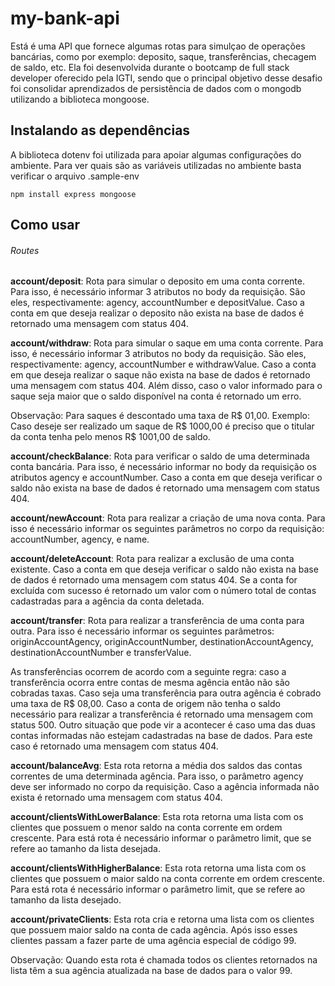 # my-bank-api

Está é uma API que fornece algumas rotas para simulçao de operações bancárias, como por exemplo: deposito, saque, transferências, checagem de saldo, etc. Ela foi desenvolvida durante o bootcamp de full stack developer oferecido pela IGTI, sendo que o principal objetivo desse desafio foi consolidar aprendizados de persistência de dados com o mongodb utilizando a biblioteca mongoose.

## Instalando as dependências

A biblioteca dotenv foi utilizada para apoiar algumas configurações do ambiente. Para ver quais são as variáveis utilizadas no ambiente basta verificar o arquivo .sample-env

```
npm install express mongoose
```

## Como usar

###### Routes

**account/deposit**: Rota para simular o deposito em uma conta corrente. Para isso, é necessário informar 3 atributos no body da requisição. São eles, respectivamente: agency, accountNumber e depositValue. Caso a conta em que deseja realizar o deposito não exista na base de dados é retornado uma mensagem com status 404.

**account/withdraw**: Rota para simular o saque em uma conta corrente. Para isso, é necessário informar 3 atributos no body da requisição. São eles, respectivamente: agency, accountNumber e withdrawValue. Caso a conta em que deseja realizar o saque não exista na base de dados é retornado uma mensagem com status 404. Além disso, caso o valor informado para o saque seja maior que o saldo disponível na conta é retornado um erro.

Observação: Para saques é descontado uma taxa de R$ 01,00. 
Exemplo: Caso deseje ser realizado um saque de R$ 1000,00 é preciso que o titular da conta tenha pelo menos R\$ 1001,00 de saldo.

**account/checkBalance**: Rota para verificar o saldo de uma determinada conta bancária. Para isso, é necessário informar no body da requisição os atributos agency e accountNumber. Caso a conta em que deseja verificar o saldo não exista na base de dados é retornado uma mensagem com status 404.

**account/newAccount**: Rota para realizar a criação de uma nova conta. Para isso é necessário informar os seguintes parâmetros no corpo da requisição: accountNumber, agency, e name.

**account/deleteAccount**: Rota para realizar a exclusão de uma conta existente. Caso a conta em que deseja verificar o saldo não exista na base de dados é retornado uma mensagem com status 404. Se a conta for excluída com sucesso é retornado um valor com o número total de contas cadastradas para a agência da conta deletada.

**account/transfer**: Rota para realizar a transferência de uma conta para outra. Para isso é necessário informar os seguintes parâmetros: originAccountAgency, originAccountNumber, destinationAccountAgency, destinationAccountNumber e transferValue.

As transferências ocorrem de acordo com a seguinte regra: caso a transferência ocorra entre contas de mesma agência então não são cobradas taxas. Caso seja uma transferência para outra agência é cobrado uma taxa de R\$ 08,00. Caso a conta de origem não tenha o saldo necessário para realizar a transferência é retornado uma mensagem com status 500. Outro situação que pode vir a acontecer é caso uma das duas contas informadas não estejam cadastradas na base de dados. Para este caso é retornado uma mensagem com status 404.

**account/balanceAvg**: Esta rota retorna a média dos saldos das contas correntes de uma determinada agência. Para isso, o parâmetro agency deve ser informado no corpo da requisição. Caso a agência informada não exista é retornado uma mensagem com status 404.

**account/clientsWithLowerBalance**: Esta rota retorna uma lista com os clientes que possuem o menor saldo na conta corrente em ordem crescente. Para está rota é necessário informar o parâmetro limit, que se refere ao tamanho da lista desejada.

**account/clientsWithHigherBalance**: Esta rota retorna uma lista com os clientes que possuem o maior saldo na conta corrente em ordem crescente. Para está rota é necessário informar o parâmetro limit, que se refere ao tamanho da lista desejado.

**account/privateClients**: Esta rota cria e retorna uma lista com os clientes que possuem maior saldo na conta de cada agência. Após isso esses clientes passam a fazer parte de uma agência especial de código 99.

Observação: Quando esta rota é chamada todos os clientes retornados na lista têm a sua agência atualizada na base de dados para o valor 99.
